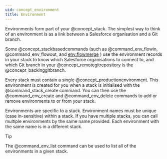 ```yaml
---
uid: concept_environment
title: Environment
---
```


Environments form part of your @concept_stack. The simplest way to think of an environment is as a link between a Salesforce organisation and a Git branch.

Some @concept_stackbasedcommands (such as @command_env_flowin, @command_env_flowout, and [env:flowmerge](xref:command_env_flowmerge) ) use the environment records in your stack to know which Salesforce organisations to connect to, and which Git branch in your @concept_remotegitrepository is the @concept_backinggitbranch.

Every stack must contain a single @concept_productionenvironment. This environment is created for you when a stack is initialised with the @command_stack_create command. You can then use the @command_env_create and @command_env_delete commands to add or remove environments to or from your stack.

Environments are specific to a stack. Environment names must be unique (case in-sensitive) within a stack. If you have multiple stacks, you can call multiple environments by the same name provided. Each environment with the same name is in a different stack.

> [!TIP]
> The @command_env_list command can be used to list all of the environments in a given stack.
